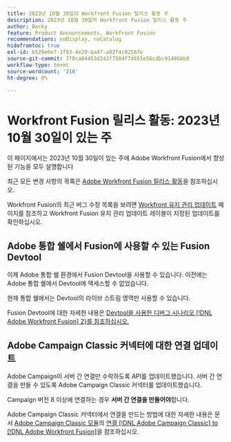 ```yaml
---
title: 2023년 10월 30일의 Workfront Fusion 릴리스 활동 주
description: 2023년 10월 30일의 Workfront Fusion 릴리스 활동 주
author: Becky
feature: Product Announcements, Workfront Fusion
recommendations: noDisplay, noCatalog
hidefromtoc: true
exl-id: b529e0e7-1f83-4e20-ba47-a02f4c02567e
source-git-commit: 7f0ca84453d343f7584f7d651e56cdbc91486bb0
workflow-type: tm+mt
source-wordcount: '210'
ht-degree: 0%

---
```


# Workfront Fusion 릴리스 활동: 2023년 10월 30일이 있는 주

이 페이지에서는 2023년 10월 30일이 있는 주에 Adobe Workfront Fusion에서 향상된 기능을 모두 설명합니다

최근 모든 변경 사항의 목록은 [Adobe Workfront Fusion 릴리스 활동](../../../product-announcements/product-releases/fusion-release-activity/fusion-release-activity.md)을 참조하십시오.

Workfront Fusion의 최근 버그 수정 목록을 보려면 [Workfront 유지 관리 업데이트](https://experienceleague.adobe.com/docs/workfront-known-issues/releases/current-updates.html) 페이지를 참조하고 Workfront Fusion 유지 관리 업데이트 레이블이 지정된 업데이트를 확인하십시오.

## Adobe 통합 쉘에서 Fusion에 사용할 수 있는 Fusion Devtool

이제 Adobe 통합 쉘 환경에서 Fusion Devtool을 사용할 수 있습니다. 이전에는 Adobe 통합 쉘에서 Devtool에 액세스할 수 없었습니다.

현재 통합 쉘에서는 Devtool의 라이브 스트림 영역만 사용할 수 있습니다.

Fusion Devtool에 대한 자세한 내용은 [Devtool을 사용한 디버그 시나리오 [!DNL Adobe Workfront Fusion] 2}를 참조하십시오.](/help/quicksilver/workfront-fusion/scenarios/debug-scenarios-with-dev-tool.md)

## Adobe Campaign Classic 커넥터에 대한 연결 업데이트

Adobe Campaign이 서버 간 연결만 수락하도록 API를 업데이트했습니다. 서버 간 연결을 만들 수 있도록 Adobe Campaign Classic 커넥터를 업데이트했습니다.

Campaign 버전 8 이상에 연결하는 경우 **서버 간 연결을 만들어야**&#x200B;합니다.

Adobe Campaign Classic 커넥터에서 연결을 만드는 방법에 대한 자세한 내용은 문서 [Adobe Campaign Classic 모듈](/help/quicksilver/workfront-fusion/apps-and-their-modules/adobe-campaign-classic-connector.md)의 [연결 [!DNL Adobe Campaign Classic] to [!DNL Adobe Workfront Fusion]](/help/quicksilver/workfront-fusion/apps-and-their-modules/adobe-campaign-classic-connector.md#connect-adobe-campaign-classic-to-adobe-workfront-fusion)을 참조하십시오.
